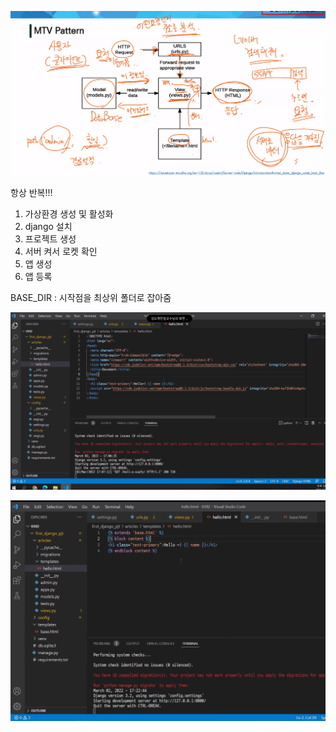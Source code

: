 ![image-20220302125208497](django.assets/image-20220302125208497.png)







항상 반복!!!



1. 가상환경 생성 및 활성화
2. django 설치
3. 프로젝트 생성
4. 서버 켜서 로켓 확인
5. 앱 생성
6. 앱 등록





BASE_DIR : 시작점을 최상위 폴더로 잡아줌





![image-20220302170737428](django.assets/image-20220302170737428.png)



![image-20220302172530063](django.assets/image-20220302172530063.png)